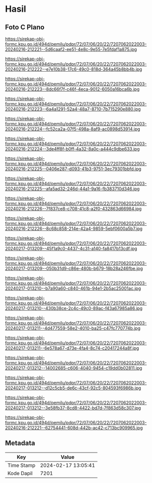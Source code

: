 # Hasil

## Foto C Plano

https://sirekap-obj-formc.kpu.go.id/494d/pemilu/pdpr/72/07/06/20/22/7207062022003-20240216-212221--5d6caaf2-ee51-4e8c-9e55-7e5fdaf1a875.jpg

https://sirekap-obj-formc.kpu.go.id/494d/pemilu/pdpr/72/07/06/20/22/7207062022003-20240216-212222--e7e10b38-17c6-49c0-818d-364a45b8bb4b.jpg

https://sirekap-obj-formc.kpu.go.id/494d/pemilu/pdpr/72/07/06/20/22/7207062022003-20240216-212223--8dc66f7f-c46f-4eca-9012-6050a16bca6b.jpg

https://sirekap-obj-formc.kpu.go.id/494d/pemilu/pdpr/72/07/06/20/22/7207062022003-20240216-212223--6a4a1291-52a4-48a7-8710-7b715290e880.jpg

https://sirekap-obj-formc.kpu.go.id/494d/pemilu/pdpr/72/07/06/20/22/7207062022003-20240216-212224--fc52ca2a-07f5-498a-8af9-ac0898d53914.jpg

https://sirekap-obj-formc.kpu.go.id/494d/pemilu/pdpr/72/07/06/20/22/7207062022003-20240216-212224--3de4ff8f-b0ff-4a32-8a0c-a444c9dbe633.jpg

https://sirekap-obj-formc.kpu.go.id/494d/pemilu/pdpr/72/07/06/20/22/7207062022003-20240216-212225--0406e287-d093-41b3-9751-3ec79301bbfd.jpg

https://sirekap-obj-formc.kpu.go.id/494d/pemilu/pdpr/72/07/06/20/22/7207062022003-20240216-212225--afa5ad32-246d-44a1-9a16-fb383710d346.jpg

https://sirekap-obj-formc.kpu.go.id/494d/pemilu/pdpr/72/07/06/20/22/7207062022003-20240216-212226--7f837ce8-c708-41c8-a2f0-432863d66984.jpg

https://sirekap-obj-formc.kpu.go.id/494d/pemilu/pdpr/72/07/06/20/22/7207062022003-20240216-212226--8c68c858-214e-42a4-9859-5ebf0600a5b7.jpg

https://sirekap-obj-formc.kpu.go.id/494d/pemilu/pdpr/72/07/06/20/22/7207062022003-20240217-013209--45f1a9c0-4437-4c31-a140-fa8417b13cdf.jpg

https://sirekap-obj-formc.kpu.go.id/494d/pemilu/pdpr/72/07/06/20/22/7207062022003-20240217-013209--050b31d9-c86e-480b-b679-18b28a246fbe.jpg

https://sirekap-obj-formc.kpu.go.id/494d/pemilu/pdpr/72/07/06/20/22/7207062022003-20240217-013210--b7a90a60-c840-461b-94e1-2b5ac25001ac.jpg

https://sirekap-obj-formc.kpu.go.id/494d/pemilu/pdpr/72/07/06/20/22/7207062022003-20240217-013210--430b38ce-2c4c-49c0-89ac-f43a67985a86.jpg

https://sirekap-obj-formc.kpu.go.id/494d/pemilu/pdpr/72/07/06/20/22/7207062022003-20240217-013211--4d477559-58e2-4010-ba25-c47fc770774b.jpg

https://sirekap-obj-formc.kpu.go.id/494d/pemilu/pdpr/72/07/06/20/22/7207062022003-20240217-013211--6e578a67-d73e-4fa4-8c74-c20417244a8f.jpg

https://sirekap-obj-formc.kpu.go.id/494d/pemilu/pdpr/72/07/06/20/22/7207062022003-20240217-013212--14002685-c606-4040-9454-c19dd0b02811.jpg

https://sirekap-obj-formc.kpu.go.id/494d/pemilu/pdpr/72/07/06/20/22/7207062022003-20240217-013212--d12c5cb5-de6c-43cf-92c5-804593f6986b.jpg

https://sirekap-obj-formc.kpu.go.id/494d/pemilu/pdpr/72/07/06/20/22/7207062022003-20240217-013212--3e58fb37-8cd8-4422-bd7d-7f863d58c307.jpg

https://sirekap-obj-formc.kpu.go.id/494d/pemilu/pdpr/72/07/06/20/22/7207062022003-20240216-212221--62754441-608d-442b-ac42-c713bc909965.jpg


## Metadata

| Key        | Value               |
| ---------- | ------------------- |
| Time Stamp | 2024-02-17 13:05:41 |
| Kode Dapil | 7201                |




